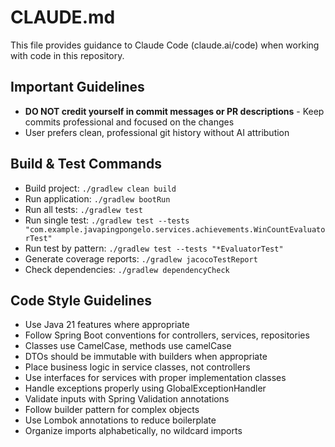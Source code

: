 # CLAUDE.md

This file provides guidance to Claude Code (claude.ai/code) when working with code in this repository.

## Important Guidelines
- **DO NOT credit yourself in commit messages or PR descriptions** - Keep commits professional and focused on the changes
- User prefers clean, professional git history without AI attribution

## Build & Test Commands
- Build project: `./gradlew clean build`
- Run application: `./gradlew bootRun`
- Run all tests: `./gradlew test`
- Run single test: `./gradlew test --tests "com.example.javapingpongelo.services.achievements.WinCountEvaluatorTest"`
- Run test by pattern: `./gradlew test --tests "*EvaluatorTest"`
- Generate coverage reports: `./gradlew jacocoTestReport`
- Check dependencies: `./gradlew dependencyCheck`

## Code Style Guidelines
- Use Java 21 features where appropriate
- Follow Spring Boot conventions for controllers, services, repositories
- Classes use CamelCase, methods use camelCase
- DTOs should be immutable with builders when appropriate
- Place business logic in service classes, not controllers
- Use interfaces for services with proper implementation classes
- Handle exceptions properly using GlobalExceptionHandler
- Validate inputs with Spring Validation annotations
- Follow builder pattern for complex objects
- Use Lombok annotations to reduce boilerplate
- Organize imports alphabetically, no wildcard imports
